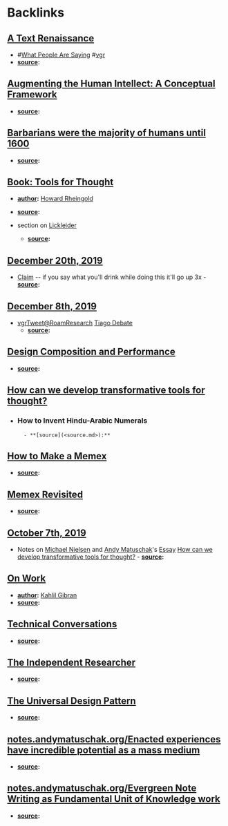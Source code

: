 
# Backlinks
## [A Text Renaissance](<A Text Renaissance.md>)
- #[What People Are Saying](<What People Are Saying.md>) #[vgr](<vgr.md>)
- **[source](<source.md>):**

## [Augmenting the Human Intellect: A Conceptual Framework](<Augmenting the Human Intellect: A Conceptual Framework.md>)
- **[source](<source.md>):**

## [Barbarians were the majority of humans until 1600](<Barbarians were the majority of humans until 1600.md>)
- **[source](<source.md>):**

## [Book: Tools for Thought](<Book: Tools for Thought.md>)
- **[author](<author.md>):** [Howard Rheingold](<Howard Rheingold.md>)
- **[source](<source.md>):**

- section on [Lickleider](<Lickleider.md>)
    - **[source](<source.md>):**

## [December 20th, 2019](<December 20th, 2019.md>)
- [Claim](<Claim.md>) -- if you say what you'll drink while doing this it'll go up 3x
                            - **[source](<source.md>):**

## [December 8th, 2019](<December 8th, 2019.md>)
- [vgr](<vgr.md>)[Tweet](<Tweet.md>)[@RoamResearch](<@RoamResearch.md>) [Tiago Debate](<Tiago Debate.md>)
    - **[source](<source.md>):**

## [Design Composition and Performance](<Design Composition and Performance.md>)
- **[source](<source.md>):**

## [How can we develop transformative tools for thought?](<How can we develop transformative tools for thought?.md>)
- ### How to Invent Hindu-Arabic Numerals
        - **[source](<source.md>):**

## [How to Make a Memex](<How to Make a Memex.md>)
- **[source](<source.md>):**

## [Memex Revisited](<Memex Revisited.md>)
- **[source](<source.md>):**

## [October 7th, 2019](<October 7th, 2019.md>)
- Notes on [Michael Nielsen](<Michael Nielsen.md>) and [Andy Matuschak](<Andy Matuschak.md>)'s [Essay](<Essay.md>) [How can we develop transformative tools for thought?](<How can we develop transformative tools for thought?.md>)
        - **[source](<source.md>):**

## [On Work](<On Work.md>)
- **[author](<author.md>):** [Kahlil Gibran](<Kahlil Gibran.md>)
- **[source](<source.md>):**

## [Technical Conversations](<Technical Conversations.md>)
- **[source](<source.md>):**

## [The Independent Researcher](<The Independent Researcher.md>)
- **[source](<source.md>):**

## [The Universal Design Pattern](<The Universal Design Pattern.md>)
- **[source](<source.md>):**

## [notes.andymatuschak.org/Enacted experiences have incredible potential as a mass medium](<notes.andymatuschak.org/Enacted experiences have incredible potential as a mass medium.md>)
- **[source](<source.md>):**

## [notes.andymatuschak.org/Evergreen Note Writing as Fundamental Unit of Knowledge work](<notes.andymatuschak.org/Evergreen Note Writing as Fundamental Unit of Knowledge work.md>)
- **[source](<source.md>):**

